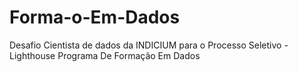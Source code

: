 # Forma-o-Em-Dados
Desafio Cientista de dados da INDICIUM para o Processo Seletivo - Lighthouse Programa De Formação Em Dados
